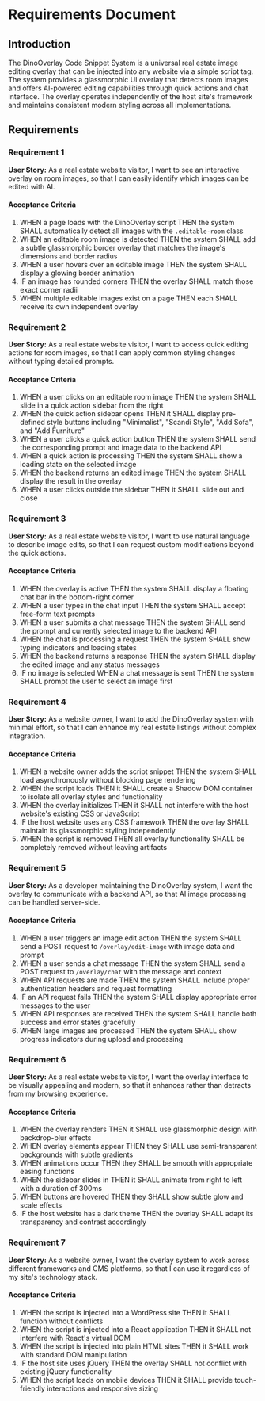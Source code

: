# Requirements Document

## Introduction

The DinoOverlay Code Snippet System is a universal real estate image editing overlay that can be injected into any website via a simple script tag. The system provides a glassmorphic UI overlay that detects room images and offers AI-powered editing capabilities through quick actions and chat interface. The overlay operates independently of the host site's framework and maintains consistent modern styling across all implementations.

## Requirements

### Requirement 1

**User Story:** As a real estate website visitor, I want to see an interactive overlay on room images, so that I can easily identify which images can be edited with AI.

#### Acceptance Criteria

1. WHEN a page loads with the DinoOverlay script THEN the system SHALL automatically detect all images with the `.editable-room` class
2. WHEN an editable room image is detected THEN the system SHALL add a subtle glassmorphic border overlay that matches the image's dimensions and border radius
3. WHEN a user hovers over an editable image THEN the system SHALL display a glowing border animation
4. IF an image has rounded corners THEN the overlay SHALL match those exact corner radii
5. WHEN multiple editable images exist on a page THEN each SHALL receive its own independent overlay

### Requirement 2

**User Story:** As a real estate website visitor, I want to access quick editing actions for room images, so that I can apply common styling changes without typing detailed prompts.

#### Acceptance Criteria

1. WHEN a user clicks on an editable room image THEN the system SHALL slide in a quick action sidebar from the right
2. WHEN the quick action sidebar opens THEN it SHALL display pre-defined style buttons including "Minimalist", "Scandi Style", "Add Sofa", and "Add Furniture"
3. WHEN a user clicks a quick action button THEN the system SHALL send the corresponding prompt and image data to the backend API
4. WHEN a quick action is processing THEN the system SHALL show a loading state on the selected image
5. WHEN the backend returns an edited image THEN the system SHALL display the result in the overlay
6. WHEN a user clicks outside the sidebar THEN it SHALL slide out and close

### Requirement 3

**User Story:** As a real estate website visitor, I want to use natural language to describe image edits, so that I can request custom modifications beyond the quick actions.

#### Acceptance Criteria

1. WHEN the overlay is active THEN the system SHALL display a floating chat bar in the bottom-right corner
2. WHEN a user types in the chat input THEN the system SHALL accept free-form text prompts
3. WHEN a user submits a chat message THEN the system SHALL send the prompt and currently selected image to the backend API
4. WHEN the chat is processing a request THEN the system SHALL show typing indicators and loading states
5. WHEN the backend returns a response THEN the system SHALL display the edited image and any status messages
6. IF no image is selected WHEN a chat message is sent THEN the system SHALL prompt the user to select an image first

### Requirement 4

**User Story:** As a website owner, I want to add the DinoOverlay system with minimal effort, so that I can enhance my real estate listings without complex integration.

#### Acceptance Criteria

1. WHEN a website owner adds the script snippet THEN the system SHALL load asynchronously without blocking page rendering
2. WHEN the script loads THEN it SHALL create a Shadow DOM container to isolate all overlay styles and functionality
3. WHEN the overlay initializes THEN it SHALL not interfere with the host website's existing CSS or JavaScript
4. IF the host website uses any CSS framework THEN the overlay SHALL maintain its glassmorphic styling independently
5. WHEN the script is removed THEN all overlay functionality SHALL be completely removed without leaving artifacts

### Requirement 5

**User Story:** As a developer maintaining the DinoOverlay system, I want the overlay to communicate with a backend API, so that AI image processing can be handled server-side.

#### Acceptance Criteria

1. WHEN a user triggers an image edit action THEN the system SHALL send a POST request to `/overlay/edit-image` with image data and prompt
2. WHEN a user sends a chat message THEN the system SHALL send a POST request to `/overlay/chat` with the message and context
3. WHEN API requests are made THEN the system SHALL include proper authentication headers and request formatting
4. IF an API request fails THEN the system SHALL display appropriate error messages to the user
5. WHEN API responses are received THEN the system SHALL handle both success and error states gracefully
6. WHEN large images are processed THEN the system SHALL show progress indicators during upload and processing

### Requirement 6

**User Story:** As a real estate website visitor, I want the overlay interface to be visually appealing and modern, so that it enhances rather than detracts from my browsing experience.

#### Acceptance Criteria

1. WHEN the overlay renders THEN it SHALL use glassmorphic design with backdrop-blur effects
2. WHEN overlay elements appear THEN they SHALL use semi-transparent backgrounds with subtle gradients
3. WHEN animations occur THEN they SHALL be smooth with appropriate easing functions
4. WHEN the sidebar slides in THEN it SHALL animate from right to left with a duration of 300ms
5. WHEN buttons are hovered THEN they SHALL show subtle glow and scale effects
6. IF the host website has a dark theme THEN the overlay SHALL adapt its transparency and contrast accordingly

### Requirement 7

**User Story:** As a website owner, I want the overlay system to work across different frameworks and CMS platforms, so that I can use it regardless of my site's technology stack.

#### Acceptance Criteria

1. WHEN the script is injected into a WordPress site THEN it SHALL function without conflicts
2. WHEN the script is injected into a React application THEN it SHALL not interfere with React's virtual DOM
3. WHEN the script is injected into plain HTML sites THEN it SHALL work with standard DOM manipulation
4. IF the host site uses jQuery THEN the overlay SHALL not conflict with existing jQuery functionality
5. WHEN the script loads on mobile devices THEN it SHALL provide touch-friendly interactions and responsive sizing